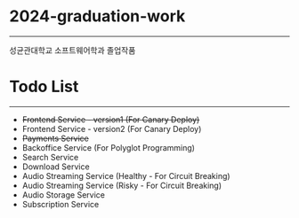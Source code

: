 # 2024-graduation-work
---
성균관대학교 소프트웨어학과 졸업작품

# Todo List
---
* ~~Frontend Service - version1 (For Canary Deploy)~~
* Frontend Service - version2 (For Canary Deploy)
* ~~Payments Service~~
* Backoffice Service (For Polyglot Programming)
* Search Service
* Download Service
* Audio Streaming Service (Healthy - For Circuit Breaking)
* Audio Streaming Service (Risky - For Circuit Breaking)
* Audio Storage Service
* Subscription Service
